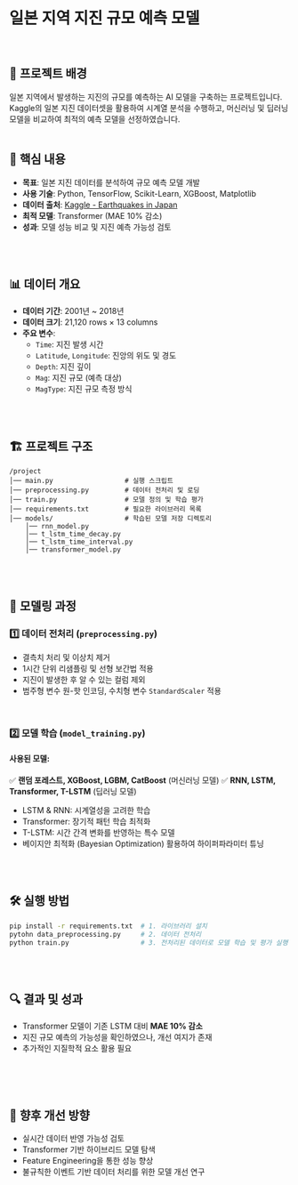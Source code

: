 # 일본 지역 지진 규모 예측 모델
</br>

## 📖 프로젝트 배경
일본 지역에서 발생하는 지진의 규모를 예측하는 AI 모델을 구축하는 프로젝트입니다. Kaggle의 일본 지진 데이터셋을 활용하여 시계열 분석을 수행하고, 머신러닝 및 딥러닝 모델을 비교하여 최적의 예측 모델을 선정하였습니다.
</br>
</br>

## 🚀 핵심 내용
- **목표**: 일본 지진 데이터를 분석하여 규모 예측 모델 개발
- **사용 기술**: Python, TensorFlow, Scikit-Learn, XGBoost, Matplotlib
- **데이터 출처**: [Kaggle - Earthquakes in Japan](https://www.kaggle.com/datasets/aerodinamicc/earthquakes-in-japan)
- **최적 모델**: Transformer (MAE 10% 감소)
- **성과**: 모델 성능 비교 및 지진 예측 가능성 검토
</br>
</br>

## 📊 데이터 개요
- **데이터 기간**: 2001년 ~ 2018년
- **데이터 크기**: 21,120 rows × 13 columns
- **주요 변수**:
  - `Time`: 지진 발생 시간
  - `Latitude`, `Longitude`: 진앙의 위도 및 경도
  - `Depth`: 지진 깊이
  - `Mag`: 지진 규모 (예측 대상)
  - `MagType`: 지진 규모 측정 방식
</br>
</br>

## 🏗️ 프로젝트 구조
```
/project
│── main.py                  # 실행 스크립트
│── preprocessing.py         # 데이터 전처리 및 로딩
│── train.py                 # 모델 정의 및 학습 평가
│── requirements.txt         # 필요한 라이브러리 목록
│── models/                  # 학습된 모델 저장 디렉토리
    │── rnn_model.py
    │── t_lstm_time_decay.py
    │── t_lstm_time_interval.py
    │── transformer_model.py
```
</br>
</br>

## 🔬 모델링 과정
### 1️⃣ 데이터 전처리 (`preprocessing.py`)
- 결측치 처리 및 이상치 제거
- 1시간 단위 리샘플링 및 선형 보간법 적용
- 지진이 발생한 후 알 수 있는 컬럼 제외
- 범주형 변수 원-핫 인코딩, 수치형 변수 `StandardScaler` 적용
</br>

### 2️⃣ 모델 학습 (`model_training.py`)
#### 사용된 모델:
✅ **랜덤 포레스트, XGBoost, LGBM, CatBoost** (머신러닝 모델)
✅ **RNN, LSTM, Transformer, T-LSTM** (딥러닝 모델)

- LSTM & RNN: 시계열성을 고려한 학습
- Transformer: 장기적 패턴 학습 최적화
- T-LSTM: 시간 간격 변화를 반영하는 특수 모델
- 베이지안 최적화 (Bayesian Optimization) 활용하여 하이퍼파라미터 튜닝
</br>
</br>

## 🛠️ 실행 방법
```bash
pip install -r requirements.txt  # 1. 라이브러리 설치
pytohn data_preprocessing.py     # 2. 데이터 전처리
python train.py                  # 3. 전처리된 데이터로 모델 학습 및 평가 실행
```
</br>
</br>


## 🔍 결과 및 성과
- Transformer 모델이 기존 LSTM 대비 **MAE 10% 감소**
- 지진 규모 예측의 가능성을 확인하였으나, 개선 여지가 존재
- 추가적인 지질학적 요소 활용 필요
</br>
</br>
</br>

## 📌 향후 개선 방향
- 실시간 데이터 반영 가능성 검토
- Transformer 기반 하이브리드 모델 탐색
- Feature Engineering을 통한 성능 향상
- 불규칙한 이벤트 기반 데이터 처리를 위한 모델 개선 연구
